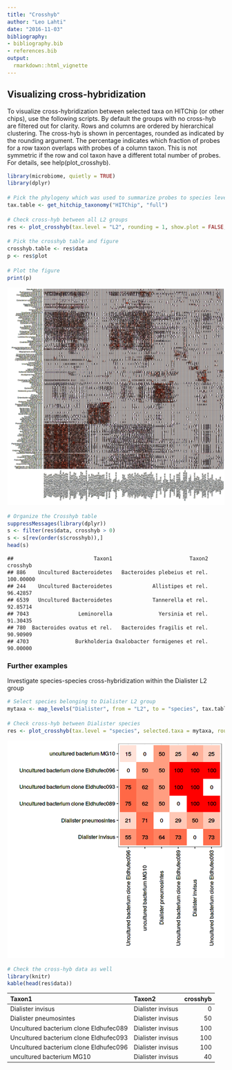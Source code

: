 ```yaml
---
title: "Crosshyb"
author: "Leo Lahti"
date: "2016-11-03"
bibliography: 
- bibliography.bib
- references.bib
output: 
  rmarkdown::html_vignette
---
```

<!--
  %\VignetteEngine{knitr::rmarkdown}
  %\VignetteIndexEntry{microbiome tutorial - crosshyb}
  %\usepackage[utf8]{inputenc}
  %\VignetteEncoding{UTF-8}  
-->

## Visualizing cross-hybridization

To visualize cross-hybridization between selected taxa on HITChip (or
other chips), use the following scripts. By default the groups with no
cross-hyb are filtered out for clarity. Rows and columns are ordered
by hierarchical clustering. The cross-hyb is shown in percentages,
rounded as indicated by the rounding argument. The percentage
indicates which fraction of probes for a row taxon overlaps with
probes of a column taxon. This is not symmetric if the row and col
taxon have a different total number of probes. For details, see
help(plot_crosshyb).


```r
library(microbiome, quietly = TRUE)
library(dplyr)

# Pick the phylogeny which was used to summarize probes to species level
tax.table <- get_hitchip_taxonomy("HITChip", "full")

# Check cross-hyb between all L2 groups
res <- plot_crosshyb(tax.level = "L2", rounding = 1, show.plot = FALSE, tax.table = tax.table)
    
# Pick the crosshyb table and figure
crosshyb.table <- res$data
p <- res$plot

# Plot the figure    
print(p)
```

![plot of chunk chyb](figure/chyb-1.png)

```r
# Organize the Crosshyb table
suppressMessages(library(dplyr))
s <- filter(res$data, crosshyb > 0)
s <- s[rev(order(s$crosshyb)),]
head(s)
```

```
##                          Taxon1                         Taxon2  crosshyb
## 886    Uncultured Bacteroidetes   Bacteroides plebeius et rel. 100.00000
## 244    Uncultured Bacteroidetes             Allistipes et rel.  96.42857
## 6539   Uncultured Bacteroidetes             Tannerella et rel.  92.85714
## 7043                Leminorella               Yersinia et rel.  91.30435
## 780  Bacteroides ovatus et rel.   Bacteroides fragilis et rel.  90.90909
## 4703               Burkholderia Oxalobacter formigenes et rel.  90.00000
```


### Further examples

Investigate species-species cross-hybridization within the Dialister L2 group


```r
# Select species belonging to Dialister L2 group
mytaxa <- map_levels("Dialister", from = "L2", to = "species", tax.table)[[1]]

# Check cross-hyb between Dialister species
res <- plot_crosshyb(tax.level = "species", selected.taxa = mytaxa, rounding = 0, tax.table = tax.table)
```

![plot of chunk chyb2](figure/chyb2-1.png)

```r
# Check the cross-hyb data as well
library(knitr)
kable(head(res$data))
```



|Taxon1                                 |Taxon2            | crosshyb|
|:--------------------------------------|:-----------------|--------:|
|Dialister invisus                      |Dialister invisus |        0|
|Dialister pneumosintes                 |Dialister invisus |       50|
|Uncultured bacterium clone Eldhufec089 |Dialister invisus |      100|
|Uncultured bacterium clone Eldhufec093 |Dialister invisus |      100|
|Uncultured bacterium clone Eldhufec096 |Dialister invisus |      100|
|uncultured bacterium MG10              |Dialister invisus |       40|

